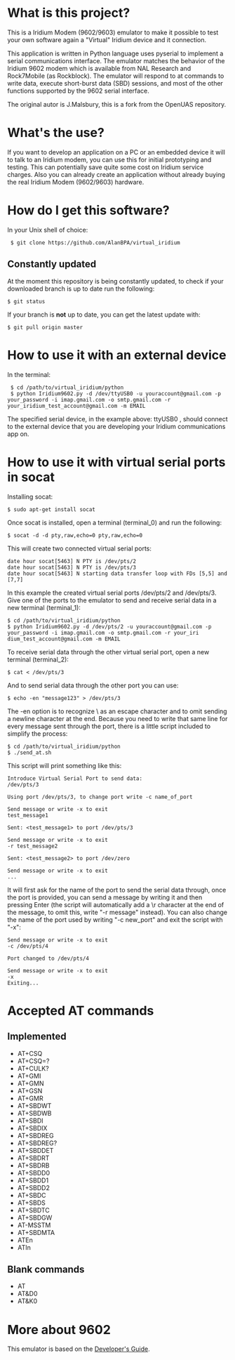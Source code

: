 # What is this project?

This is a Iridium Modem (9602/9603) emulator to make it possible to test your own software again a "Virtual" Iridium device and it connection.

This application is written in Python language uses pyserial to implement a serial communications interface. The emulator matches the behavior of the Iridium 9602 modem which is available from NAL Research and Rock7Mobile (as Rockblock). The emulator will respond to at commands to write data, execute short-burst data (SBD) sessions, and most of the other functions supported by the 9602 serial interface.

The original autor is J.Malsbury, this is a fork from the OpenUAS repository.

# What's the use?

If you want to develop an application on a PC or an embedded device it will to talk to an Iridium modem, you can use this for initial prototyping and testing. This can potentially save quite some cost on Iridium service charges. Also you can already create an application without already buying the real Iridium Modem (9602/9603) hardware.

# How do I get this software?

In your Unix shell of choice:
```
 $ git clone https://github.com/AlanBPA/virtual_iridium
```

## Constantly updated

At the moment this repository is being constantly updated, to check if your downloaded branch is up to date run the following:
```
$ git status
```

If your branch is **not** up to date, you can get the latest update with:
```
$ git pull origin master
```

# How to use it with an external device

In the terminal:
```
 $ cd /path/to/virtual_iridium/python
 $ python Iridium9602.py -d /dev/ttyUSB0 -u youraccount@gmail.com -p your_password -i imap.gmail.com -o smtp.gmail.com -r your_iridium_test_account@gmail.com -m EMAIL
```

The specified serial device, in the example above: ttyUSB0 , should connect to the external device that you are developing your Iridium communications app on. 

# How to use it with virtual serial ports in socat

Installing socat:
```
$ sudo apt-get install socat
```

Once socat is installed, open a terminal (terminal_0) and run the following:
```
$ socat -d -d pty,raw,echo=0 pty,raw,echo=0
```
This will create two connected virtual serial ports:
```
date hour socat[5463] N PTY is /dev/pts/2
date hour socat[5463] N PTY is /dev/pts/3
date hour socat[5463] N starting data transfer loop with FDs [5,5] and [7,7]
```
In this example the created virtual serial ports /dev/pts/2 and /dev/pts/3. Give one of the ports to the emulator to send and receive serial data in a new terminal (terminal_1):
```
$ cd /path/to/virtual_iridium/python                                                                                                      
$ python Iridium9602.py -d /dev/pts/2 -u youraccount@gmail.com -p your_password -i imap.gmail.com -o smtp.gmail.com -r your_iri    dium_test_account@gmail.com -m EMAIL
```

To receive serial data through the other virtual serial port, open a new terminal (terminal_2):
```
$ cat < /dev/pts/3
```

And to send serial data through the other port you can use:
```
$ echo -en "message123" > /dev/pts/3
```
The -en option is to recognize \ as an escape character and to omit sending a newline character at the end. Because you need to write that same line for every message sent through the port, there is a little script included to simplify the process:
```
$ cd /path/to/virtual_iridium/python
$ ./send_at.sh
```
This script will print something like this:
```
Introduce Virtual Serial Port to send data:
/dev/pts/3

Using port /dev/pts/3, to change port write -c name_of_port

Send message or write -x to exit
test_message1

Sent: <test_message1> to port /dev/pts/3

Send message or write -x to exit
-r test_message2

Sent: <test_message2> to port /dev/zero

Send message or write -x to exit 
...
```
It will first ask for the name of the port to send the serial data through, once the port is provided, you can send a message by writing it and then pressing Enter (the script will automatically add a \r character at the end of the message, to omit this, write "-r message" instead). You can also change the name of the port used by writing "-c new_port" and exit the script with "-x":
```
Send message or write -x to exit
-c /dev/pts/4

Port changed to /dev/pts/4

Send message or write -x to exit
-x
Exiting...
```

# Accepted AT commands

## Implemented
* AT+CSQ
* AT+CSQ=?
* AT+CULK?
* AT+GMI
* AT+GMN
* AT+GSN
* AT+GMR
* AT+SBDWT
* AT+SBDWB
* AT+SBDI
* AT+SBDIX
* AT+SBDREG
* AT+SBDREG?
* AT+SBDDET
* AT+SBDRT
* AT+SBDRB
* AT+SBDD0
* AT+SBDD1
* AT+SBDD2
* AT+SBDC
* AT+SBDS
* AT+SBDTC
* AT+SBDGW
* AT-MSSTM
* AT+SBDMTA
* ATEn
* ATIn

## Blank commands
* AT
* AT&D0
* AT&K0

# More about 9602

This emulator is based on the [Developer's Guide](https://www.satcom.pro/upload/iblock/757/IRDM_IridiumSBDService_V3_DEVGUIDE_9Mar2012.pdf).
